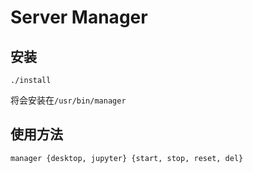 # Server Manager

## 安装
```shell
./install
```

将会安装在`/usr/bin/manager`

## 使用方法
```shell
manager {desktop, jupyter} {start, stop, reset, del}
```

